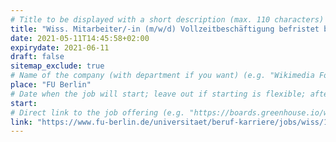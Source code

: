```yaml
---
# Title to be displayed with a short description (max. 110 characters)
title: "Wiss. Mitarbeiter/-in (m/w/d) Vollzeitbeschäftigung befristet bis 30.06.2023 Entgeltgruppe 13 TV-L FU Kennung: BUA-Pilot-WM100-D"
date: 2021-05-11T14:45:58+02:00
expirydate: 2021-06-11
draft: false
sitemap_exclude: true
# Name of the company (with department if you want) (e.g. "Wikimedia Foundation, Technology")
place: "FU Berlin"
# Date when the job will start; leave out if starting is flexible; afterwards the listing will disappear (date format "2020-02-02" YYYY-MM-DD)
start: 
# Direct link to the job offering (e.g. "https://boards.greenhouse.io/wikimedia/jobs/2083317?gh_src=fd611a951")
link: "https://www.fu-berlin.de/universitaet/beruf-karriere/jobs/wiss/19_fb-mathematik-und-informatik/MI-BUA-Pilot-WM100-D.html"
---
```

